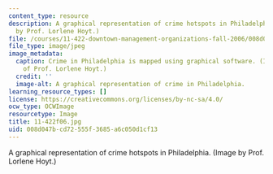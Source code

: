 ```yaml
---
content_type: resource
description: A graphical representation of crime hotspots in Philadelphia. (Image
  by Prof. Lorlene Hoyt.)
file: /courses/11-422-downtown-management-organizations-fall-2006/008d047bcd72555f3685a6c050d1cf13_11-422f06.jpg
file_type: image/jpeg
image_metadata:
  caption: Crime in Philadelphia is mapped using graphical software. (Image courtesy
    of Prof. Lorlene Hoyt.)
  credit: ''
  image-alt: A graphical representation of crime in Philadelphia.
learning_resource_types: []
license: https://creativecommons.org/licenses/by-nc-sa/4.0/
ocw_type: OCWImage
resourcetype: Image
title: 11-422f06.jpg
uid: 008d047b-cd72-555f-3685-a6c050d1cf13
---
```

A graphical representation of crime hotspots in Philadelphia. (Image by Prof. Lorlene Hoyt.)